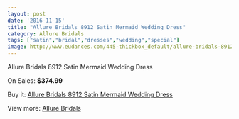 ```yaml
---
layout: post
date: '2016-11-15'
title: "Allure Bridals 8912 Satin Mermaid Wedding Dress"
category: Allure Bridals
tags: ["satin","bridal","dresses","wedding","special"]
image: http://www.eudances.com/445-thickbox_default/allure-bridals-8912-satin-mermaid-wedding-dress.jpg
---
```

Allure Bridals 8912 Satin Mermaid Wedding Dress

On Sales: **$374.99**
<a href="https://www.eudances.com/en/allure-bridals/138-allure-bridals-8912-satin-mermaid-wedding-dress.html"><amp-img layout="responsive" width="600" height="600" src="//www.eudances.com/445-thickbox_default/allure-bridals-8912-satin-mermaid-wedding-dress.jpg" alt="Allure Bridals 8912 Satin Mermaid Wedding Dress 0" /></a>
<a href="https://www.eudances.com/en/allure-bridals/138-allure-bridals-8912-satin-mermaid-wedding-dress.html"><amp-img layout="responsive" width="600" height="600" src="//www.eudances.com/446-thickbox_default/allure-bridals-8912-satin-mermaid-wedding-dress.jpg" alt="Allure Bridals 8912 Satin Mermaid Wedding Dress 1" /></a>

Buy it: [Allure Bridals 8912 Satin Mermaid Wedding Dress](https://www.eudances.com/en/allure-bridals/138-allure-bridals-8912-satin-mermaid-wedding-dress.html "Allure Bridals 8912 Satin Mermaid Wedding Dress")

View more: [Allure Bridals](https://www.eudances.com/en/2-allure-bridals "Allure Bridals")